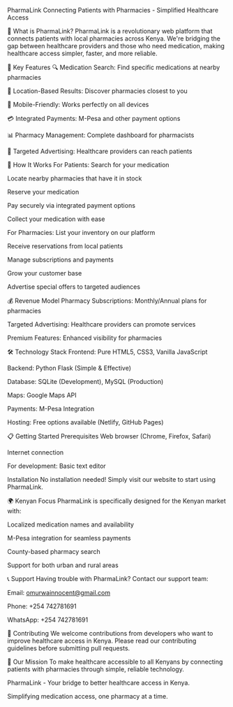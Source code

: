 PharmaLink
Connecting Patients with Pharmacies - Simplified Healthcare Access


🏥 What is PharmaLink?
PharmaLink is a revolutionary web platform that connects patients with local pharmacies across Kenya. We're bridging the gap between healthcare providers and those who need medication, making healthcare access simpler, faster, and more reliable.

🌟 Key Features
🔍 Medication Search: Find specific medications at nearby pharmacies

📍 Location-Based Results: Discover pharmacies closest to you

📱 Mobile-Friendly: Works perfectly on all devices

💳 Integrated Payments: M-Pesa and other payment options

📊 Pharmacy Management: Complete dashboard for pharmacists

🎯 Targeted Advertising: Healthcare providers can reach patients

🚀 How It Works
For Patients:
Search for your medication

Locate nearby pharmacies that have it in stock

Reserve your medication

Pay securely via integrated payment options

Collect your medication with ease

For Pharmacies:
List your inventory on our platform

Receive reservations from local patients

Manage subscriptions and payments

Grow your customer base

Advertise special offers to targeted audiences

💰 Revenue Model
Pharmacy Subscriptions: Monthly/Annual plans for pharmacies

Targeted Advertising: Healthcare providers can promote services

Premium Features: Enhanced visibility for pharmacies

🛠️ Technology Stack
Frontend: Pure HTML5, CSS3, Vanilla JavaScript

Backend: Python Flask (Simple & Effective)

Database: SQLite (Development), MySQL (Production)

Maps: Google Maps API

Payments: M-Pesa Integration

Hosting: Free options available (Netlify, GitHub Pages)

📋 Getting Started
Prerequisites
Web browser (Chrome, Firefox, Safari)

Internet connection

For development: Basic text editor

Installation
No installation needed! Simply visit our website to start using PharmaLink.


🌍 Kenyan Focus
PharmaLink is specifically designed for the Kenyan market with:

Localized medication names and availability

M-Pesa integration for seamless payments

County-based pharmacy search

Support for both urban and rural areas

📞 Support
Having trouble with PharmaLink? Contact our support team:

Email: omurwainnocent@gmail.com

Phone: +254 742781691

WhatsApp: +254 742781691

🤝 Contributing
We welcome contributions from developers who want to improve healthcare access in Kenya. Please read our contributing guidelines before submitting pull requests.


🎯 Our Mission
To make healthcare accessible to all Kenyans by connecting patients with pharmacies through simple, reliable technology.

PharmaLink - Your bridge to better healthcare access in Kenya.

Simplifying medication access, one pharmacy at a time.
